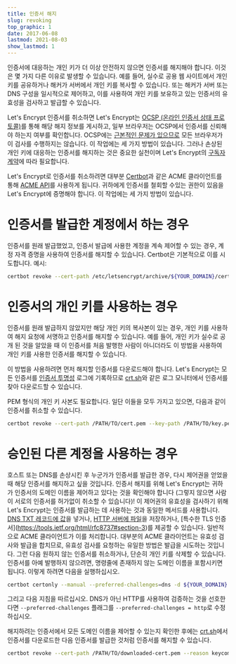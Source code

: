```yaml
---
title: 인증서 해지
slug: revoking
top_graphic: 1
date: 2017-06-08
lastmod: 2021-08-03
show_lastmod: 1
---
```



인증서에 대응하는 개인 키가 더 이상 안전하지 않으면 인증서를 해지해야 합니다. 이것은 몇 가지 다른 이유로 발생할 수 있습니다. 예를 들어, 실수로 공용 웹 사이트에서 개인 키를 공유하거나 해커가 서버에서 개인 키를 복사할 수 있습니다. 또는 해커가 서버 또는 DNS 구성을 일시적으로 제어하고, 이를 사용하여 개인 키를 보유하고 있는 인증서의 유효성을 검사하고 발급할 수 있습니다.

Let's Encrypt 인증서를 취소하면 Let's Encrypt는 [OCSP (온라인 인증서 상태 프로토콜)](https://en.wikipedia.org/wiki/Online_Certificate_Status_Protocol)를 통해 해당 해지 정보를 게시하고, 일부 브라우저는 OCSP에서 인증서를 신뢰해야 하는지 여부를 확인합니다. OCSP에는 [근본적인 문제가 있으므로](https://www.imperialviolet.org/2011/03/18/revocation.html) 모든 브라우저가 이 검사를 수행하지는 않습니다. 이 작업에는 세 가지 방법이 있습니다. 그러나 손상된 개인 키에 대응하는 인증서를 해지하는 것은 중요한 실천이며 Let's Encrypt의 [구독자 계약](/repository)에 따라 필요합니다.

Let's Encrypt로 인증서를 취소하려면 대부분 [Certbot](https://certbot.eff.org/)과 같은 ACME 클라이언트를 통해 [ACME API](https://github.com/letsencrypt/boulder/blob/master/docs/acme-divergences.md)를 사용하게 됩니다. 귀하에게 인증서를 철회할 수있는 권한이 있음을 Let's Encrypt에 증명해야 합니다. 이 작업에는 세 가지 방법이 있습니다.

# 인증서를 발급한 계정에서 하는 경우

인증서를 원래 발급했었고, 인증서 발급에 사용한 계정을 계속 제어할 수 있는 경우, 계정 자격 증명을 사용하여 인증서를 해지할 수 있습니다. Certbot은 기본적으로 이를 시도합니다. 예시:

```bash
certbot revoke --cert-path /etc/letsencrypt/archive/${YOUR_DOMAIN}/cert1.pem --reason keycompromise
```

# 인증서의 개인 키를 사용하는 경우

인증서를 원래 발급하지 않았지만 해당 개인 키의 복사본이 있는 경우, 개인 키를 사용하여 해지 요청에 서명하고 인증서를 해지할 수 있습니다. 예를 들어, 개인 키가 실수로 공개 된 것을 알았을 때 이 인증서를 처음 발행한 사람이 아니더라도 이 방법을 사용하여 개인 키를 사용한 인증서를 해지할 수 있습니다.

이 방법을 사용하려면 먼저 해지할 인증서를 다운로드해야 합니다. Let's Encrypt는 모든 인증서를 [인증서 투명성](https://www.certificate-transparency.org/) 로그에 기록하므로 [crt.sh](https://crt.sh/)와 같은 로그 모니터에서 인증서를 찾아 다운로드할 수 있습니다.

PEM 형식의 개인 키 사본도 필요합니다. 일단 이들을 모두 가지고 있으면, 다음과 같이 인증서를 취소할 수 있습니다.

```bash
certbot revoke --cert-path /PATH/TO/cert.pem --key-path /PATH/TO/key.pem --reason keycompromise
```

# 승인된 다른 계정을 사용하는 경우

호스트 또는 DNS를 손상시킨 후 누군가가 인증서를 발급한 경우, 다시 제어권을 얻었을 때 해당 인증서를 해지하고 싶을 것입니다. 인증서 해지를 위해 Let's Encrypt는 귀하가 인증서의 도메인 이름을 제어하고 있다는 것을 확인해야 합니다 (그렇지 않으면 사람이 서로의 인증서를 허가없이 취소할 수 있습니다)! 이 제어권의 유효성을 검사하기 위해 Let's Encrypt는 인증서를 발급하는 데 사용하는 것과 동일한 메서드를 사용합니다. [DNS TXT 레코드에 값](https://tools.ietf.org/html/rfc8555#section-8.4)을 넣거나, [HTTP 서버에 파일](https://tools.ietf.org/html/rfc8555#section-8.3)을 저장하거나, \[특수한 TLS 인증서\](https://tools.ietf.org/html/rfc8737#section-3)를 제공할 수 있습니다. 일반적으로 ACME 클라이언트가 이를 처리합니다. 대부분의 ACME 클라이언트는 유효성 검사와 발급을 합치므로, 유효성 검사를 요청하는 유일한 방법은 발급을 시도하는 것입니다. 그런 다음 원하지 않는 인증서를 취소하거나, 단순히 개인 키를 삭제할 수 있습니다. 인증서를 아예 발행하지 않으려면, 명령줄에 존재하지 않는 도메인 이름을 포함시키면 됩니다. 이렇게 하려면 다음을 실행하십시오.

```bash
certbot certonly --manual --preferred-challenges=dns -d ${YOUR_DOMAIN} -d nonexistent.${YOUR_DOMAIN}
```

그리고 다음 지침을 따르십시오. DNS가 아닌 HTTP를 사용하여 검증하는 것을 선호한다면 `--preferred-challenges` 플래그를 `--preferred-challenges = http`로 수정하십시오.

해지하려는 인증서에서 모든 도메인 이름을 제어할 수 있는지 확인한 후에는 [crt.sh](https://crt.sh/)에서 인증서를 다운로드한 다음 인증서를 발급한 것처럼 인증서를 해지할 수 있습니다.

```bash
certbot revoke --cert-path /PATH/TO/downloaded-cert.pem --reason keycompromise
```
